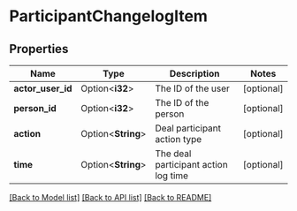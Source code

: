 # ParticipantChangelogItem

## Properties

Name | Type | Description | Notes
------------ | ------------- | ------------- | -------------
**actor_user_id** | Option<**i32**> | The ID of the user | [optional]
**person_id** | Option<**i32**> | The ID of the person | [optional]
**action** | Option<**String**> | Deal participant action type | [optional]
**time** | Option<**String**> | The deal participant action log time | [optional]

[[Back to Model list]](../README.md#documentation-for-models) [[Back to API list]](../README.md#documentation-for-api-endpoints) [[Back to README]](../README.md)


